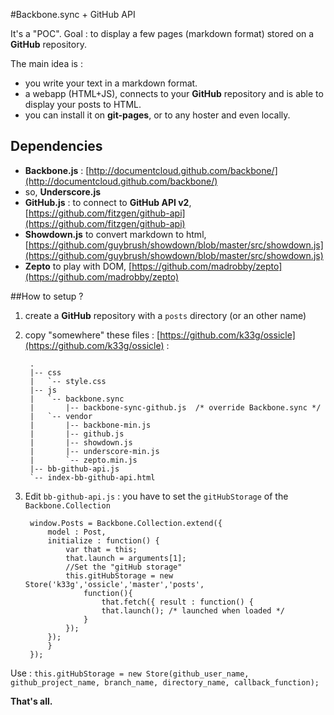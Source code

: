 #Backbone.sync + GitHub API

It's a "POC". Goal : to display a few pages (markdown format) stored on a **GitHub** repository.

The main idea is :

- you write your text in a markdown format.
- a webapp (HTML+JS), connects to your **GitHub** repository and is able to display your posts to HTML.
- you can install it on **git-pages**, or to any hoster and even locally.

## Dependencies

- **Backbone.js** : [http://documentcloud.github.com/backbone/](http://documentcloud.github.com/backbone/)
- so, **Underscore.js**
- **GitHub.js** : to connect to **GitHub API v2**, [https://github.com/fitzgen/github-api](https://github.com/fitzgen/github-api)
- **Showdown.js** to convert markdown to html, [https://github.com/guybrush/showdown/blob/master/src/showdown.js](https://github.com/guybrush/showdown/blob/master/src/showdown.js)
- **Zepto** to play with DOM, [https://github.com/madrobby/zepto](https://github.com/madrobby/zepto)

##How to setup ?

1. create a **GitHub** repository with a `posts` directory (or an other name)
2. copy "somewhere" these files : [https://github.com/k33g/ossicle](https://github.com/k33g/ossicle) :

        .
        |-- css
        |   `-- style.css
        |-- js
        |   `-- backbone.sync
        |       |-- backbone-sync-github.js  /* override Backbone.sync */
        |   `-- vendor
        |       |-- backbone-min.js
        |       |-- github.js
        |       |-- showdown.js
        |       |-- underscore-min.js
        |       `-- zepto.min.js
        |-- bb-github-api.js
        `-- index-bb-github-api.html

3. Edit `bb-github-api.js` : you have to set the `gitHubStorage` of the `Backbone.Collection`

        window.Posts = Backbone.Collection.extend({
            model : Post,
            initialize : function() {
                var that = this;
                that.launch = arguments[1];
                //Set the "gitHub storage"
                this.gitHubStorage = new Store('k33g','ossicle','master','posts',
                    function(){
                        that.fetch({ result : function() {
                        that.launch(); /* launched when loaded */
                    }
                });
            });
            }
        });


Use : `this.gitHubStorage = new Store(github_user_name, github_project_name, branch_name, directory_name, callback_function);`

**That's all.**

